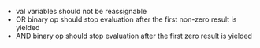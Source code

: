 - val variables should not be reassignable
- OR binary op should stop evaluation after the first non-zero result is yielded
- AND binary op should stop evaluation after the first zero result is yielded
